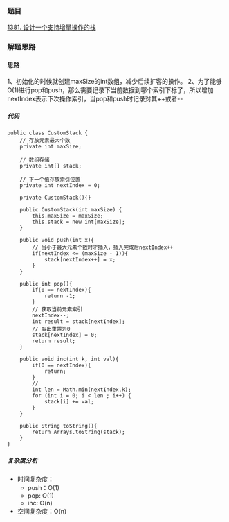 ### 题目 

[1381. 设计一个支持增量操作的栈](https://leetcode.cn/problems/design-a-stack-with-increment-operation/)

### 解题思路

#### 思路
1、初始化的时候就创建maxSize的int数组，减少后续扩容的操作。
2、为了能够O(1)进行pop和push，那么需要记录下当前数据到哪个索引下标了，所以增加nextIndex表示下次操作索引，当pop和push时记录对其++或者--

##### 代码
```
public class CustomStack {
    // 存放元素最大个数
    private int maxSize;

    // 数组存储
    private int[] stack;

    // 下一个值存放索引位置
    private int nextIndex = 0;

    private CustomStack(){}

    public CustomStack(int maxSize) {
        this.maxSize = maxSize;
        this.stack = new int[maxSize];
    }

    public void push(int x){
        // 当小于最大元素个数时才插入，插入完成后nextIndex++
        if(nextIndex <= (maxSize - 1)){
            stack[nextIndex++] = x;
        }
    }

    public int pop(){
        if(0 == nextIndex){
            return -1;
        }
        // 获取当前元素索引
        nextIndex--;
        int result = stack[nextIndex];
        // 取出重置为0
        stack[nextIndex] = 0;
        return result;
    }

    public void inc(int k, int val){
        if(0 == nextIndex){
            return;
        }
        //
        int len = Math.min(nextIndex,k);
        for (int i = 0; i < len ; i++) {
            stack[i] += val;
        }
    }

    public String toString(){
        return Arrays.toString(stack);
    }
}   
```
##### 复杂度分析
- 时间复杂度：
  - push：O(1)
  - pop: O(1)
  - inc: O(n)
- 空间复杂度：O(n)


